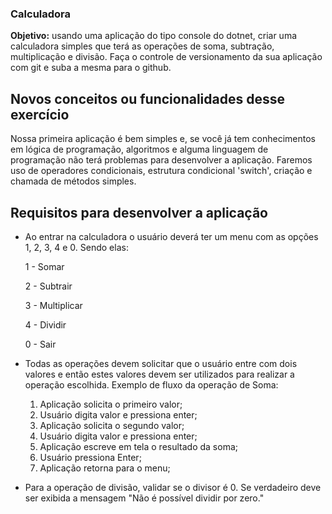 ### Calculadora

**Objetivo:** usando uma aplicação do tipo console do dotnet, criar uma calculadora simples que terá as operações de soma, subtração, multiplicação e divisão. Faça o controle de versionamento da sua aplicação com git e suba a mesma para o github.

## Novos conceitos ou funcionalidades desse exercício

Nossa primeira aplicação é bem simples e, se você já tem conhecimentos em lógica de programação, algoritmos e alguma linguagem de programação não terá problemas para desenvolver a aplicação.
Faremos uso de operadores condicionais, estrutura condicional 'switch', criação e chamada de métodos simples.

## Requisitos para desenvolver a aplicação

- Ao entrar na calculadora o usuário deverá ter um menu com as opções 1, 2, 3, 4 e 0. Sendo elas:

	1 - Somar
	
	2 - Subtrair
	
	3 - Multiplicar
	
	4 - Dividir
	
	0 - Sair
	

- Todas as operações devem solicitar que o usuário entre com dois valores e então estes valores devem ser utilizados para realizar a operação escolhida. Exemplo de fluxo da operação de Soma:
	1. Aplicação solicita o primeiro valor;
	2. Usuário digita valor e pressiona enter;
	3. Aplicação solicita o segundo valor;
	4. Usuário digita valor e pressiona enter;
	5. Aplicação escreve em tela o resultado da soma;
	6. Usuário pressiona Enter;
	7. Aplicação retorna para o menu;

- Para a operação de divisão, validar se o divisor é 0. Se verdadeiro deve ser exibida a mensagem "Não é possível dividir por zero."
